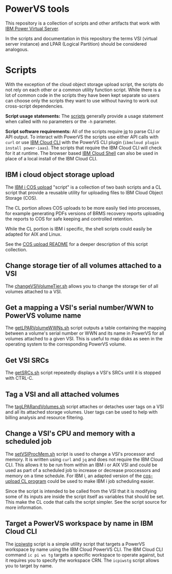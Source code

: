 # PowerVS tools
This repository is a collection of scripts and other artifacts that work with [IBM Power Virtual Server](https://cloud.ibm.com/power/overview).

In the scripts and documentation in this repository the terms VSI (virtual server instance) and LPAR (Logical Partition) should be considered analogous.

# Scripts
With the exception of the cloud object storage upload script, the scripts do not rely on each other or a common utility function script. While there is a lot of common code in the scripts they have been kept separate so users can choose only the scripts they want to use without having to work out cross-script dependencies.

**Script usage statements:** The [scripts](./scripts/) generally provide a usage statement when called with no parameters or the `-h` parameter.

**Script software requirements:**
All of the scripts require [jq](https://jqlang.github.io/jq/) to parse CLI or API output. To interact with PowerVS the scripts use either API calls with `curl` or use [IBM Cloud CLI](https://cloud.ibm.com/docs/cli?topic=cli-getting-started) with the PowerVS CLI plugin (`ibmcloud plugin install power-iaas`). The scripts that require the IBM Cloud CLI will check for it at runtime. The browser based [IBM Cloud Shell](https://www.ibm.com/products/cloud-shell) can also be used in place of a local install of the IBM Cloud CLI.


## IBM i cloud object storage upload
The [IBM i COS upload](./cos-upload) "script" is a collection of two bash scripts and a CL script that provide a reusable utility for uploading files to IBM Cloud Object Storage (COS).

The CL portion allows COS uploads to be more easily tied into processes, for example generating PDFs versions of BRMS recovery reports uploading the reports to COS for safe keeping and controlled retention.

While the CL portion is IBM i specific, the shell scripts could easily be adapted for AIX and Linux.

See the [COS upload README](./scripts/cos-upload/README.md) for a deeper description of this script collection.

## Change storage tier of all volumes attached to a VSI
The [changeVSIVolumeTier.sh](./scripts/changeVSIVolumeTier.sh) allows you to change the storage tier of all volumes attached to a VSI.

## Get a mapping a VSI's serial number/WWN to PowerVS volume name
The [getLPARVolumeWWNs.sh](./scripts/getLPARVolumeWWNs.sh) script outputs a table containing the mapping between a volume's serial number or WWN and its name in PowerVS for all volumes attached to a given VSI. This is useful to map disks as seen in the operating system to the corresponding PowerVS volume.

## Get VSI SRCs
The [getSRCs.sh](./scripts/getSRCs.sh) script repeatedly displays a VSI's SRCs until it is stopped with CTRL-C.

## Tag a VSI and all attached volumes
The [tagLPARandVolumes.sh](./scripts/tagLPARandVolumes.sh) script attaches or detaches user tags on a VSI and all its attached storage volumes. User tags can be used to help with billing analysis and resource filtering.

## Change a VSI's CPU and memory with a scheduled job
The [setVSIProcMem.sh](./scripts/setVSIProcMem.sh) script is used to change a VSI's processor and memory. It is written using `curl` and `jq` and does not require the IBM Cloud CLI. This allows it to be run from within an IBM i or AIX VSI and could be used as part of a scheduled job to increase or decrease proccessors and memory on a time schedule. For IBM i, an adapted version of the [cos-upload CL program](./scripts/cos-upload/cos-upload.clp) could be used to make IBM i job scheduling easier.

Since the script is intended to be called from the VSI that it is modifying some of its inputs are inside the script itself as variables that should be set. This make the CL code that calls the script simpler. See the script source for more information.

## Target a PowerVS workspace by name in IBM Cloud CLI
The [icpiwstg](./scripts/icpiwstg) script is a simple utility script that targets a PowerVS workspace by name using the IBM Cloud PowerVS CLI. The IBM Cloud CLI command `ic pi ws tg` targets a specific workspace to operate against, but it requires you to specify the workspace CRN. The `icpiwstg` script allows you to target by name.
